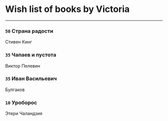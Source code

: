 # Wish list of books by Victoria
---

### `50` Страна радости
Стивен Кинг

### `35` Чапаев и пустота
Виктор Пелевин

### `35` Иван Васильевич
Булгаков

### `10` Уроборос
Этери Чаландзия


